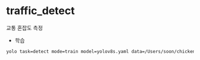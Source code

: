 # traffic_detect
교통 혼잡도 측정

- 학습
```bash
yolo task=detect mode=train model=yolov8s.yaml data=/Users/soon/chicken_detection/datasets/data.yaml epochs=100 imgsz=640
```
